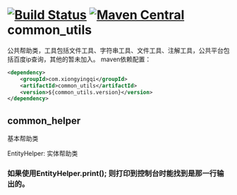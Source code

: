 [![Build Status](https://travis-ci.org/blademainer/common_utils.png)](https://travis-ci.org/blademainer/common_utils)
[![Maven Central](https://maven-badges.herokuapp.com/maven-central/com.xiongyingqi/common_utils/badge.svg?style=flat)](https://maven-badges.herokuapp.com/maven-central/com.xiongyingqi/common_utils)
common_utils
============
公共帮助类，工具包括文件工具、字符串工具、文件工具、注解工具，公共平台包括百度ip查询，其他的暂未加入。
maven依赖配置：
```xml
<dependency>
    <groupId>com.xiongyingqi</groupId>
    <artifactId>common_utils</artifactId>
    <version>${common_utils.version}</version>
</dependency>
```

common_helper
-----------------------------------
基本帮助类
>
EntityHelper: 实体帮助类
### 如果使用EntityHelper.print(); 则打印到控制台时能找到是那一行输出的。
